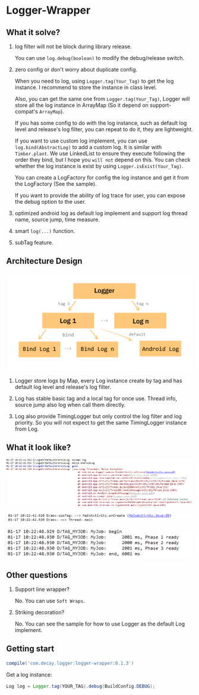 # Logger-Wrapper

## What it solve?

1. log filter will not be block during library release.

    You can use `log.debug(boolean)` to modify the debug/release switch.

2. zero config or don't worry about duplicate config.

    When you need to log, using `Logger.tag(Your_Tag)` to get the log instance. I recommend to store the instance in class level.

    Also, you can get the same one from `Logger.tag(Your_Tag)`, Logger will store all the log instance in ArrayMap (So it depend on support-compat's `ArrayMap`).

    If you has some config to do with the log instance, such as default log level and release's log filter, you can repeat to do it, they are lightweight.

    If you want to use custom log implement, you can use `log.bind(AbstractLog)` to add a custom log. It is similar with `Timber.plant`.
    We use LinkedList to ensure they execute following the order they bind, but I hope you `will not` depend on this.
    You can check whether the log instance is exist by using `Logger.isExist(Your_Tag)`.

    You can create a LogFactory for config the log instance and get it from the LogFactory (See the sample).

    If you want to provide the ability of log trace for user, you can expose the debug option to the user.

3. optimized android log as default log implement and support log thread name, source jump, time measure.

4. smart `log(...)` function.

5. subTag feature.

## Architecture Design

![logger_wrapper](art/logger_wrapper.png)

1. Logger store logs by Map, every Log instance create by tag and has default log level and release's log filter.

2. Log has stable basic tag and a local tag for once use. Thread info, source jump also log when call them directly.

3. Log also provide TimingLogger but only control the log filter and log priority. So you will not expect to get the same TimingLogger instance from Log.

## What it look like?

![normal_log](art/normal_log.png)

![log_features](art/log_features.png)

![timing_logger](art/timing_logger.png)

## Other questions

1. Support line wrapper?

    No. You can use `Soft Wraps`.

2. Striking decoration?

    No. You can see the sample for how to use Logger as the default Log implement.

## Getting start

``` groovy
compile('com.decay.logger:logger-wrapper:0.1.3')
```

Get a log instance: 

```java
Log log = Logger.tag(YOUR_TAG).debug(BuildConfig.DEBUG);
```